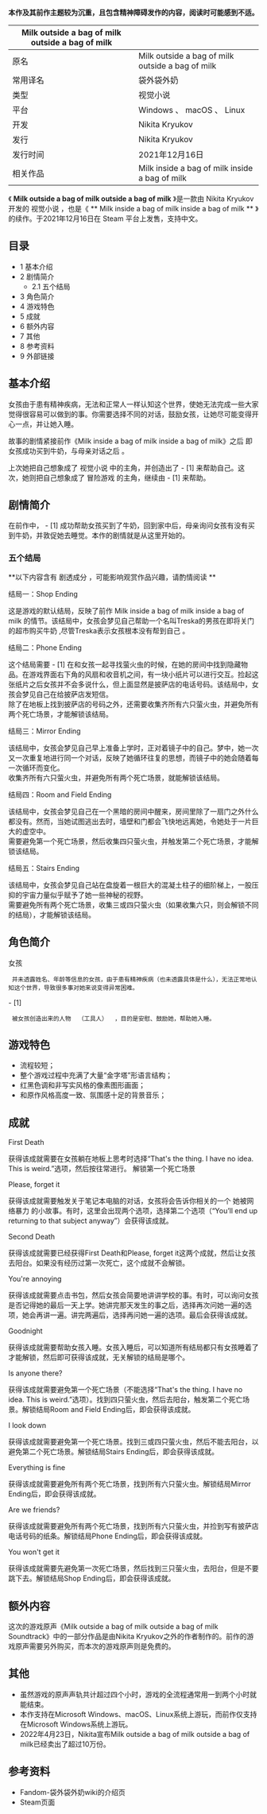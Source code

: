 **本作及其前作主题较为沉重，且包含精神障碍发作的内容，阅读时可能感到不适。**

|  Milk outside a bag of milk outside a bag of milk  ||
|---|---|
|原名  |  Milk outside a bag of milk outside a bag of milk   |
|常用译名  |  袋外袋外奶   |
|类型  |  视觉小说   |
|平台  |  Windows  、  macOS  、  Linux   |
|开发  |  Nikita Kryukov   |
|发行  |  Nikita Kryukov   |
|发行时间  |  2021年12月16日   |
|相关作品  |  Milk inside a bag of milk inside a bag of milk   |
  
《 **Milk outside a bag of milk outside a bag of milk** 》是一款由  Nikita Kryukov
开发的  视觉小说  ，也是《 ** Milk inside a bag of milk inside a bag of milk  **
》的续作。于2021年12月16日在  Steam  平台上发售，支持中文。

##  目录

  * 1  基本介绍 
  * 2  剧情简介 
    * 2.1  五个结局 
  * 3  角色简介 
  * 4  游戏特色 
  * 5  成就 
  * 6  额外内容 
  * 7  其他 
  * 8  参考资料 
  * 9  外部链接 

##  基本介绍

女孩由于患有精神疾病，无法和正常人一样认知这个世界，使她无法完成一些大家觉得很容易可以做到的事。你需要选择不同的对话，鼓励女孩，让她尽可能变得开心一点，并让她入睡。

故事的剧情紧接前作《Milk inside a bag of milk inside a bag of milk》之后  即女孩成功买到牛奶，与母亲对话之后
。

上次她把自己想象成了  视觉小说  中的主角，并创造出了  \-  [1]  来帮助自己。这次，她则把自己想象成了  冒险游戏  的主角，继续由  \-
[1]  来帮助。

##  剧情简介

在前作中，  \-  [1]  成功帮助女孩买到了牛奶，回到家中后，母亲询问女孩有没有买到牛奶，并敦促她去睡觉。本作的剧情就是从这里开始的。

###  五个结局

**以下内容含有 剧透成分  ，可能影响观赏作品兴趣，请酌情阅读 **

结局一：Shop Ending

这是游戏的默认结局，反映了前作  Milk inside a bag of milk inside a bag of milk
的情节。该结局中，女孩会梦见自己帮助一个名叫Treska的男孩在即将关门的超市购买牛奶  ,尽管Treska表示女孩根本没有帮到自己  。

结局二：Phone Ending

这个结局需要  \-  [1]
在和女孩一起寻找萤火虫的时候，在她的房间中找到隐藏物品。在游戏界面右下角的风扇和收音机之间，有一块小纸片可以进行交互。捡起这张纸片之后女孩并不会多说什么，但上面显然是披萨店的电话号码。该结局中，女孩会梦见自己在给披萨店发短信。  
除了在地板上找到披萨店的号码之外，还需要收集齐所有六只萤火虫，并避免所有两个死亡场景，才能解锁该结局。

结局三：Mirror Ending

该结局中，女孩会梦见自己早上准备上学时，正对着镜子中的自己。梦中，她一次又一次重复地进行同一个对话，反映了她循环往复的思想，而镜子中的她会随着每一次循环而变化。  
收集齐所有六只萤火虫，并避免所有两个死亡场景，就能解锁该结局。

结局四：Room and Field Ending

该结局中，女孩会梦见自己在一个黑暗的房间中醒来，房间里除了一扇门之外什么都没有。然而，当她试图逃出去时，墙壁和门都会飞快地远离她，令她处于一片巨大的虚空中。  
需要避免第一个死亡场景，然后收集四只萤火虫，并触发第二个死亡场景，才能解锁该结局。

结局五：Stairs Ending

该结局中，女孩会梦见自己站在盘旋着一根巨大的混凝土柱子的细阶梯上，一股压抑的宇宙力量似乎赋予了她一些神秘的视野。  
需要避免所有两个死亡场景，收集三或四只萤火虫（如果收集六只，则会解锁不同的结局），才能解锁该结局。

##  角色简介

女孩

     并未透露姓名、年龄等信息的女孩，由于患有精神疾病（也未透露具体是什么），无法正常地认知这个世界，导致很多事对她来说变得异常困难。 
\-  [1]

     被女孩创造出来的人物  （工具人）  ，目的是安慰、鼓励她，帮助她入睡。 

##  游戏特色

  * 流程较短； 
  * 整个游戏过程中充满了大量“金字塔”形语言结构； 
  * 红黑色调和非写实风格的像素图形画面； 
  * 和原作风格高度一致、氛围感十足的背景音乐； 

##  成就

First Death

获得该成就需要在女孩躺在地板上思考时选择“That's the thing. I have no idea. This is
weird.”选项，然后按往常进行。  解锁第一个死亡场景

Please, forget it

获得该成就需要触发关于笔记本电脑的对话，女孩将会告诉你相关的一个  她被网络暴力  的小故事。有时，这里会出现两个选项，选择第二个选项（“You’ll
end up returning to that subject anyway”）会获得该成就。

Second Death

获得该成就需要已经获得First Death和Please, forget it这两个成就，然后让女孩去阳台。如果没有经历过第一次死亡，这个成就不会解锁。

You're annoying

获得该成就需要点击书包，然后女孩会简要地讲讲学校的事。有时，可以询问女孩是否记得她的最后一天上学。她讲完那天发生的事之后，选择再次问她一遍的选项，她会再讲一遍。讲完两遍后，选择再问她一遍的选项。最后会获得该成就。

Goodnight

获得该成就需要帮助女孩入睡。女孩入睡后，可以知道所有结局都只有女孩睡着了才能解锁，然后即可获得该成就，无关解锁的结局是哪个。

Is anyone there?

获得该成就需要避免第一个死亡场景（不能选择“That's the thing. I have no idea. This is
weird.”选项）。找到四只萤火虫，然后去阳台，触发第二个死亡场景。解锁结局Room and Field Ending后，即会获得该成就。

I look down

获得该成就需要避免第一个死亡场景。找到三或四只萤火虫，然后不能去阳台，以避免第二个死亡场景。解锁结局Stairs Ending后，即会获得该成就。

Everything is fine

获得该成就需要避免所有两个死亡场景，找到所有六只萤火虫。解锁结局Mirror Ending后，即会获得该成就。

Are we friends?

获得该成就需要避免所有两个死亡场景，找到所有六只萤火虫，并捡到写有披萨店电话号码的纸条。解锁结局Phone Ending后，即会获得该成就。

You won't get it

获得该成就需要先避免第一次死亡场景，然后找到三只萤火虫，去阳台，但是不要跳下去。解锁结局Shop Ending后，即会获得该成就。

##  额外内容

这次的游戏原声《Milk outside a bag of milk outside a bag of milk
Soundtrack》中的一部分作品是由Nikita Kryukov之外的作者制作的。前作的游戏原声需要另外购买，而本次的游戏原声则是免费的。

##  其他

  * 虽然游戏的原声声轨共计超过四个小时，游戏的全流程通常用一到两个小时就能结束。 
  * 本作支持在Microsoft Windows、macOS、Linux系统上游玩，而前作仅支持在Microsoft Windows系统上游玩。 
  * 2022年4月23日，Nikita宣布Milk outside a bag of milk outside a bag of milk已经卖出了超过10万份。 

##  参考资料

  * Fandom-袋外袋外奶wiki的介绍页 
  * Steam页面 